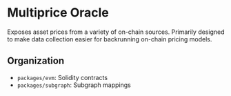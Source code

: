 # Multiprice Oracle

Exposes asset prices from a variety of on-chain sources. Primarily designed to make data collection easier for backrunning on-chain pricing models.

## Organization

- `packages/evm`: Solidity contracts
- `packages/subgraph`: Subgraph mappings
